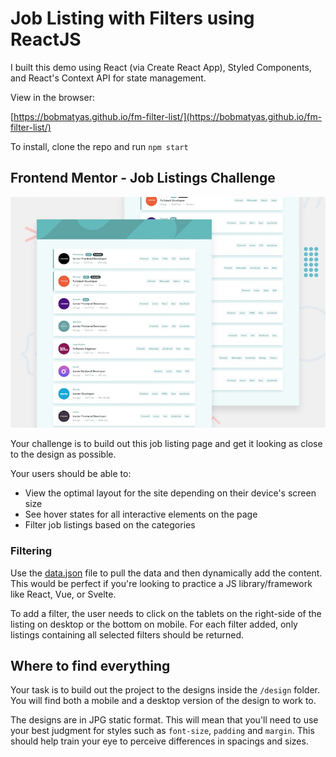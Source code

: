 # Job Listing with Filters using ReactJS

I built this demo using React (via Create React App), Styled Components, and React's Context API for state management.

View in the browser:

[https://bobmatyas.github.io/fm-filter-list/](https://bobmatyas.github.io/fm-filter-list/)

To install, clone the repo and run `npm start`




## Frontend Mentor - Job Listings Challenge

![Design preview for the Job Listings coding challenge](./design/desktop-preview.jpg)

Your challenge is to build out this job listing page and get it looking as close to the design as possible.

Your users should be able to:

- View the optimal layout for the site depending on their device's screen size
- See hover states for all interactive elements on the page
- Filter job listings based on the categories

### Filtering

Use the [data.json](./data.json) file to pull the data and then dynamically add the content. This would be perfect if you're looking to practice a JS library/framework like React, Vue, or Svelte.

To add a filter, the user needs to click on the tablets on the right-side of the listing on desktop or the bottom on mobile. For each filter added, only listings containing all selected filters should be returned.

## Where to find everything

Your task is to build out the project to the designs inside the `/design` folder. You will find both a mobile and a desktop version of the design to work to. 

The designs are in JPG static format. This will mean that you'll need to use your best judgment for styles such as `font-size`, `padding` and `margin`. This should help train your eye to perceive differences in spacings and sizes.

